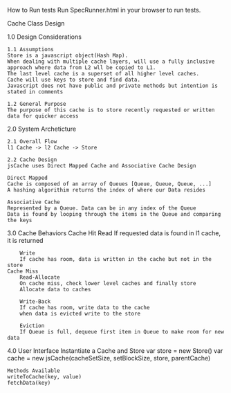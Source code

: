 How to Run tests
Run SpecRunner.html in your browser to run tests.



Cache Class Design

1.0 Design Considerations

	1.1 Assumptions
	Store is a javascript object(Hash Map). 
	When dealing with multiple cache layers, will use a fully inclusive approach where data from L2 wll be copied to L1.
	The last level cache is a superset of all higher level caches.
	Cache will use keys to store and find data.
	Javascript does not have public and private methods but intention is stated in comments

	1.2 General Purpose
	The purpose of this cache is to store recently requested or written data for quicker access

2.0 System Archeticture

	2.1 Overall Flow
	l1 Cache -> l2 Cache -> Store

	2.2 Cache Design
	jsCache uses Direct Mapped Cache and Associative Cache Design

	Direct Mapped
	Cache is composed of an array of Queues [Queue, Queue, Queue, ...]
	A hashing algorithim returns the index of where our Data resides

	Associative Cache
	Represented by a Queue. Data can be in any index of the Queue
	Data is found by looping through the items in the Queue and comparing the keys

3.0 Cache Behaviors
	Cache Hit
		Read
		If requested data is found in l1 cache, it is returned

		Write
		If cache has room, data is written in the cache but not in the store
	Cache Miss
		Read-Allocate
		On cache miss, check lower level caches and finally store
		Allocate data to caches

		Write-Back
		If cache has room, write data to the cache
		when data is evicted write to the store

		Eviction
		If Queue is full, dequeue first item in Queue to make room for new data

4.0 User Interface
	Instantiate a Cache and Store
	var store = new Store()
	var cache = new jsCache(cacheSetSize, setBlockSize, store, parentCache)

	Methods Available
	writeToCache(key, value)
	fetchData(key)
